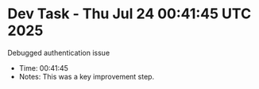 # Dev Task - Thu Jul 24 00:41:45 UTC 2025
Debugged authentication issue
- Time: 00:41:45
- Notes: This was a key improvement step.
